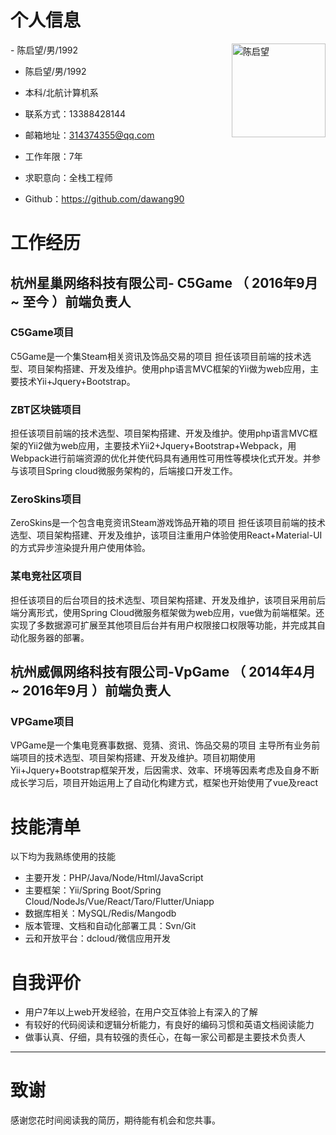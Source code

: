 
# 个人信息
<img alt="陈启望"  style="float:right" src="https://dawang90.github.io/public/images/avatar.jpg" width="150px">
- 陈启望/男/1992    

- 陈启望/男/1992    
                                                                                                       
 - 本科/北航计算机系 
 - 联系方式：13388428144
 - 邮箱地址：314374355@qq.com
 - 工作年限：7年
 - 求职意向：全栈工程师
 - Github：https://github.com/dawang90 

# 工作经历
## 杭州星巢网络科技有限公司- C5Game （ 2016年9月 ~ 至今 ）前端负责人
### C5Game项目
C5Game是一个集Steam相关资讯及饰品交易的项目
担任该项目前端的技术选型、项目架构搭建、开发及维护。使用php语言MVC框架的Yii做为web应用，主要技术Yii+Jquery+Bootstrap。
### ZBT区块链项目
担任该项目前端的技术选型、项目架构搭建、开发及维护。使用php语言MVC框架的Yii2做为web应用，主要技术Yii2+Jquery+Bootstrap+Webpack，用Webpack进行前端资源的优化并使代码具有通用性可用性等模块化式开发。并参与该项目Spring cloud微服务架构的，后端接口开发工作。
### ZeroSkins项目
ZeroSkins是一个包含电竞资讯Steam游戏饰品开箱的项目
担任该项目前端的技术选型、项目架构搭建、开发及维护，该项目注重用户体验使用React+Material-UI的方式异步渲染提升用户使用体验。
### 某电竞社区项目
担任该项目的后台项目的技术选型、项目架构搭建、开发及维护，该项目采用前后端分离形式，使用Spring Cloud微服务框架做为web应用，vue做为前端框架。还实现了多数据源可扩展至其他项目后台并有用户权限接口权限等功能，并完成其自动化服务器的部署。
  
## 杭州威佩网络科技有限公司-VpGame （ 2014年4月 ~ 2016年9月 ）前端负责人

### VPGame项目
VPGame是一个集电竞赛事数据、竞猜、资讯、饰品交易的项目
  主导所有业务前端项目的技术选型、项目架构搭建、开发及维护。项目初期使用Yii+Jquery+Bootstrap框架开发，后因需求、效率、环境等因素考虑及自身不断成长学习后，项目开始运用上了自动化构建方式，框架也开始使用了vue及react
  
    
# 技能清单

以下均为我熟练使用的技能

- 主要开发：PHP/Java/Node/Html/JavaScript
- 主要框架：Yii/Spring Boot/Spring Cloud/NodeJs/Vue/React/Taro/Flutter/Uniapp
- 数据库相关：MySQL/Redis/Mangodb
- 版本管理、文档和自动化部署工具：Svn/Git
- 云和开放平台：dcloud/微信应用开发
   
# 自我评价
- 用户7年以上web开发经验，在用户交互体验上有深入的了解
- 有较好的代码阅读和逻辑分析能力，有良好的编码习惯和英语文档阅读能力
- 做事认真、仔细，具有较强的责任心，在每一家公司都是主要技术负责人


---      
# 致谢
感谢您花时间阅读我的简历，期待能有机会和您共事。
      
